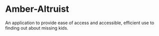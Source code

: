 # Amber-Altruist
An application to provide ease of access and accessible, efficient use to finding out about missing kids.
